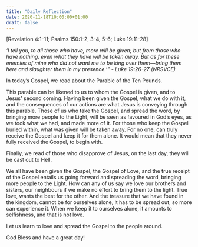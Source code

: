 ```yaml
---
title: "Daily Reflection"
date: 2020-11-18T10:00:00+01:00
draft: false
---
```


[Revelation 4:1-11; Psalms 150:1-2, 3-4, 5-6; Luke 19:11-28]

_‘I tell you, to all those who have, more will be given; but from those who have nothing, even what they have will be taken away. But as for these enemies of mine who did not want me to be king over them—bring them here and slaughter them in my presence.’” - Luke 19:26-27 (NRSVCE)_

In today’s Gospel, we read about the Parable of the Ten Pounds.

This parable can be likened to us to whom the Gospel is given, and to Jesus' second coming. Having been given the Gospel, what we do with it, and the consequences of our actions are what Jesus is conveying through this parable. Those of us who take the Gospel, and spread the word, by bringing more people to the Light, will be seen as favoured in God’s eyes, as we took what we had, and made more of it. For those who keep the Gospel buried within, what was given will be taken away. For no one, can truly receive the Gospel and keep it for them alone. It would mean that they never fully received the Gospel, to begin with.

Finally, we read of those who disapprove of Jesus, on the last day, they will be cast out to Hell.

We all have been given the Gospel, the Gospel of Love, and the true receipt of the Gospel entails us going forward and spreading the word, bringing more people to the Light. How can any of us say we love our brothers and sisters, our neighbours if we make no effort to bring them to the light. True love, wants the best for the other. And the treasure that we have found in the kingdom, cannot be for ourselves alone, it has to be spread out, so more can experience it. When we keep it to ourselves alone, it amounts to selfishness, and that is not love.

Let us learn to love and spread the Gospel to the people around.

God Bless and have a great day!